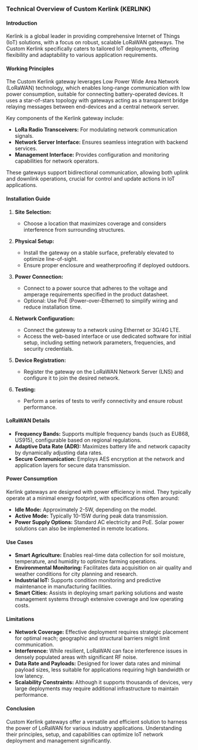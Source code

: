 ### Technical Overview of Custom Kerlink (KERLINK)

#### Introduction
Kerlink is a global leader in providing comprehensive Internet of Things (IoT) solutions, with a focus on robust, scalable LoRaWAN gateways. The Custom Kerlink specifically caters to tailored IoT deployments, offering flexibility and adaptability to various application requirements.

#### Working Principles

The Custom Kerlink gateway leverages Low Power Wide Area Network (LoRaWAN) technology, which enables long-range communication with low power consumption, suitable for connecting battery-operated devices. It uses a star-of-stars topology with gateways acting as a transparent bridge relaying messages between end-devices and a central network server.

Key components of the Kerlink gateway include:
- **LoRa Radio Transceivers:** For modulating network communication signals.
- **Network Server Interface:** Ensures seamless integration with backend services.
- **Management Interface:** Provides configuration and monitoring capabilities for network operators.

These gateways support bidirectional communication, allowing both uplink and downlink operations, crucial for control and update actions in IoT applications.

#### Installation Guide

1. **Site Selection:**
   - Choose a location that maximizes coverage and considers interference from surrounding structures.

2. **Physical Setup:**
   - Install the gateway on a stable surface, preferably elevated to optimize line-of-sight.
   - Ensure proper enclosure and weatherproofing if deployed outdoors.

3. **Power Connection:**
   - Connect to a power source that adheres to the voltage and amperage requirements specified in the product datasheet.
   - Optional: Use PoE (Power-over-Ethernet) to simplify wiring and reduce installation time.

4. **Network Configuration:**
   - Connect the gateway to a network using Ethernet or 3G/4G LTE.
   - Access the web-based interface or use dedicated software for initial setup, including setting network parameters, frequencies, and security credentials.

5. **Device Registration:**
   - Register the gateway on the LoRaWAN Network Server (LNS) and configure it to join the desired network.

6. **Testing:**
   - Perform a series of tests to verify connectivity and ensure robust performance.

#### LoRaWAN Details

- **Frequency Bands:** Supports multiple frequency bands (such as EU868, US915), configurable based on regional regulations.
- **Adaptive Data Rate (ADR):** Maximizes battery life and network capacity by dynamically adjusting data rates.
- **Secure Communication:** Employs AES encryption at the network and application layers for secure data transmission.

#### Power Consumption

Kerlink gateways are designed with power efficiency in mind. They typically operate at a minimal energy footprint, with specifications often around:
- **Idle Mode:** Approximately 2-5W, depending on the model.
- **Active Mode:** Typically 10-15W during peak data transmission.
- **Power Supply Options:** Standard AC electricity and PoE. Solar power solutions can also be implemented in remote locations.

#### Use Cases

- **Smart Agriculture:** Enables real-time data collection for soil moisture, temperature, and humidity to optimize farming operations.
- **Environmental Monitoring:** Facilitates data acquisition on air quality and weather conditions for city planning and research.
- **Industrial IoT:** Supports condition monitoring and predictive maintenance in manufacturing facilities.
- **Smart Cities:** Assists in deploying smart parking solutions and waste management systems through extensive coverage and low operating costs.

#### Limitations

- **Network Coverage:** Effective deployment requires strategic placement for optimal reach; geographic and structural barriers might limit communication.
- **Interference:** While resilient, LoRaWAN can face interference issues in densely populated areas with significant RF noise.
- **Data Rate and Payloads:** Designed for lower data rates and minimal payload sizes, less suitable for applications requiring high bandwidth or low latency.
- **Scalability Constraints:** Although it supports thousands of devices, very large deployments may require additional infrastructure to maintain performance.

#### Conclusion

Custom Kerlink gateways offer a versatile and efficient solution to harness the power of LoRaWAN for various industry applications. Understanding their principles, setup, and capabilities can optimize IoT network deployment and management significantly.